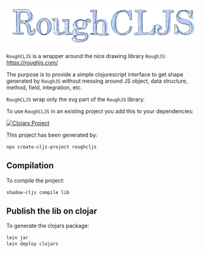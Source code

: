 ![roughcljs-logo](https://github.com/frozar/roughcljs/blob/master/logo_roughcljs.svg "RoughCLJS logo")

`RoughCLJS` is a wrapper around the nice drawing library `RoughJS`:
https://roughjs.com/

The purpose is to provide a simple clojurescript interface to get shape
generated by `RoughJS` without messing around JS object, data structure,
method, field, integration, etc.

`RoughCLJS` wrap only the svg part of the `RoughJS` library.

To use `RoughCLJS` in an existing project you add this to your dependencies:

[![Clojars Project](https://clojars.org/org.clojars.frozar/roughcljs/latest-version.svg)](https://clojars.org/org.clojars.frozar/roughcljs)

This project has been generated by:

```shell
npx create-cljs-project roughcljs
```

## Compilation

To compile the project:
```shell
shadow-cljs compile lib
```

## Publish the lib on clojar

To generate the clojars package:
```shell
lein jar
lein deploy clojars
```

